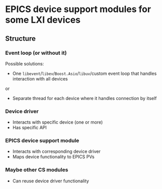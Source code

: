 # EPICS device support modules for some LXI devices

## Structure

### Event loop (or without it)

Possible solutions:

+ One `libevent`/`libev`/`Boost.Asio`/`libuv`/custom event loop that handles interaction with all devices

or

+ Separate thread for each device where it handles connection by itself

### Device driver
+ Interacts with specific device (one or more)
+ Has specific API

### EPICS device support module
+ Interacts with corresponding device driver
+ Maps device functionality to EPICS PVs

### Maybe other CS modules
+ Can reuse device driver functionality
